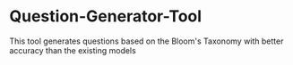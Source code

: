 # Question-Generator-Tool
This tool generates questions based on the Bloom's Taxonomy with better accuracy than the existing models

